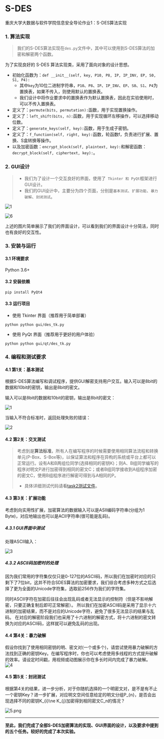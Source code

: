 # S-DES 
重庆大学大数据与软件学院信息安全导论作业1：S-DES算法实现

### 1. 算法实现

> 我们的S-DES算法实现在`des.py`文件中，其中可以使用到S-DES算法的加密和解密两个函数。 

为了实现良好的 S-DES 算法实现类，采用了面向对象的设计思想。

- 初始化函数为：`def __init__(self, key, P10, P8, IP, IP_INV, EP, S0, S1, P4):`
  - 其中`key`为10位二进制字符串，`P10`、`P8`、`IP`、`IP_INV`、`EP`、`S0`、`S1`、`P4`为置换表，如果不传入，则使用默认的置换表。
  - 我们设计中将作业要求中的置换表作为默认置换表，因此在实验使用时，可以不传入置换表。
- 定义了：`permute(bits, permutation):`函数，用于实现置换操作。
- 定义了：`left_shift(bits, n):`函数，用于实现循环左移操作，可以选择移动位数。
- 定义了：`generate_keys(self, key):`函数，用于生成子密钥。
- 定义了：`f_function(self, right, key):`函数，轮函数f，负责进行扩展、置换、S盒转换等操作。
- 以及加密函数：`encrypt_block(self, plaintext, key):`和解密函数：`decrypt_block(self, ciphertext, key):`。 


### 2. GUI设计
> - 我们为了设计一个交互良好的界面，使用了` Tkinter 和 PyQt`框架进行GUI设计。
> - 我们的GUI设计中，主要分为四个页面，分别是`基本测试`、`扩展功能`、`暴力破解`、`封闭测试`。

![1](./gui/picture/1.png)

![6](./gui/picture/6.png)

上述的图片简单展示了我们的界面设计，可以看到我们的界面设计十分简洁，同时也有良好的交互性。
### 3. 安装与运行

#### 3.1 环境要求
Python 3.6+

#### 3.2 安装依赖

```shell
pip install PyQt4
```

#### 3.3 运行项目

- 使用 Tkinter 界面（推荐用于简单部署）
```shell
python python gui/des_tk.py
```

- 使用 PyQt 界面（推荐用于更好的用户体验）
```shell
python python gui/qt/des_tk.py
```

### 4. 编程和测试要求

#### 4.1 第1关：基本测试

根据S-DES算法编写和调试程序，提供GUI解密支持用户交互。输入可以是8bit的数据和10bit的密钥，输出是8bit的密文。

输入可以是8bit的数据和10bit的密钥，输出是8bit的密文：

![1](./gui/picture/1.png)

当输入不符合标准时，返回处理失败的错误：

![2](./gui/picture/2.png)



#### 4.2 第2关：交叉测试

> 考虑到是**算法标准**，所有人在编写程序的时候需要使用相同算法流程和转换单元(P-Box、S-Box等)，以保证算法和程序在异构的系统或平台上都可以正常运行。设有A和B两组位同学(选择相同的密钥K)；则A、B组同学编写的程序对明文P进行加密得到相同的密文C；或者B组同学接收到A组程序加密的密文C，使用B组程序进行解密可得到与A相同的P。
> - 具体详细测试代码请看[task2测试文件](https://github.com/y-yyyt/S-DES/tree/main/task2.ipynb)。

#### 4.3 第3关：扩展功能

考虑到向实用性扩展，加密算法的数据输入可以是ASII编码字符串(分组为1 Byte)，对应地输出也可以是ACII字符串(很可能是乱码)。

##### 4.3.1 GUI界面中测试

处理ASCII输入：

![3](./gui/picture/3.png)

##### 4.3.2 ASCII码加密时的处理

因为我们常用的字符集仅仅只是0-127位的ASCII码，所以我们在加密时对应的只剩下了7位bit，这并不符合SDES算法的加密要求，我们综合考虑多种方式之后选择了更为全面的Unicode字符集，选取前256作为我们的字符集。

同时ASCII字符在加密后往往会出现乱码或者无法显示的控制符（但是不影响解密，只要正确复制后即可正常解密）。
所以我们在加密ASCII码是采用了显示十六进制的加密结果，而不是对应的Unicode字符，避免了很多无法显示的结果与乱码。
在对应的解密阶段我们也采用了十六进制的解密方式，将十六进制的密文转换为对应的ASCII码，这样就可以避免乱码的出现。

#### 4.4 第4关：暴力破解

假设你找到了使用相同密钥的明、密文对(一个或多个)，请尝试使用暴力破解的方法找到正确的密钥Key。在编写程序时，你也可以考虑使用多线程的方式提升破解的效率。请设定时间戳，用视频或动图展示你在多长时间内完成了暴力破解。
![4](./gui/picture/4.GIF)

#### 4.5 第5关：封闭测试

根据第4关的结果，进一步分析，对于你随机选择的一个明密文对，是不是有不止一个密钥Key？进一步扩展，对应明文空间任意给定的明文分组P_{n}，是否会出现选择不同的密钥K_{i}\ne K_{j}加密得到相同密文C_n的情况？

![5.png](./gui/picture/5.png)

---
**至此，我们完成了全部S-DES加密算法的实现、GUI界面的设计，以及要求中提到的五个任务。较好的完成了本次实验。**
